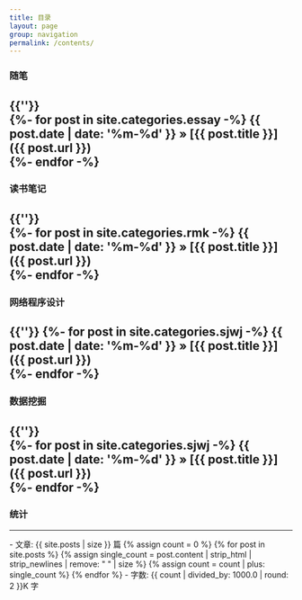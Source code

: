 ```yaml
---
title: 目录
layout: page
group: navigation
permalink: /contents/
---
```


### 随笔 
{{''}}         
{%- for post in site.categories.essay -%}
{{ post.date | date: '%m-%d' }} &raquo; [{{ post.title }}]({{ post.url }})<br/>
{%- endfor -%}
---
### 读书笔记      
{{''}}  
{%- for post in site.categories.rmk -%}
{{ post.date | date: '%m-%d' }} &raquo; [{{ post.title }}]({{ post.url }}) <br/>
{%- endfor -%}
---
### 网络程序设计    
{{''}}
{%- for post in site.categories.sjwj -%}
{{ post.date | date: '%m-%d' }} &raquo; [{{ post.title }}]({{ post.url }}) <br/> 
{%- endfor -%}
---
### 数据挖掘
{{''}}  
{%- for post in site.categories.sjwj -%}
{{ post.date | date: '%m-%d' }} &raquo; [{{ post.title }}]({{ post.url }})  <br/>
{%- endfor -%}
---
### 统计
<hr>
- 文章: <span class="post_num">{{ site.posts | size }}</span> 篇
  {% assign count = 0 %}
  {% for post in site.posts %}
    {% assign single_count = post.content | strip_html | strip_newlines | remove: " " | size %}
    {% assign count = count | plus: single_count %}
  {% endfor %}
- 字数: <span class="post_num">{{ count | divided_by: 1000.0 | round: 2 }}K</span> 字





